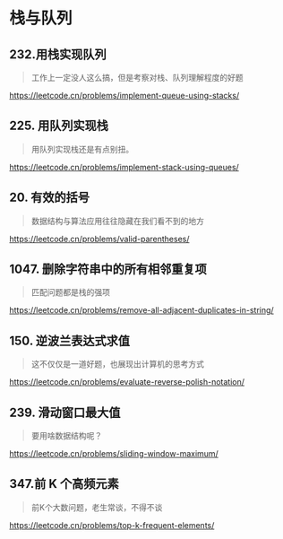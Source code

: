# 栈与队列

## 232.用栈实现队列

> 工作上一定没人这么搞，但是考察对栈、队列理解程度的好题

https://leetcode.cn/problems/implement-queue-using-stacks/

## 225. 用队列实现栈

> 用队列实现栈还是有点别扭。

https://leetcode.cn/problems/implement-stack-using-queues/

## 20. 有效的括号

> 数据结构与算法应用往往隐藏在我们看不到的地方

https://leetcode.cn/problems/valid-parentheses/

## 1047. 删除字符串中的所有相邻重复项

> 匹配问题都是栈的强项

https://leetcode.cn/problems/remove-all-adjacent-duplicates-in-string/

## 150. 逆波兰表达式求值

> 这不仅仅是一道好题，也展现出计算机的思考方式

https://leetcode.cn/problems/evaluate-reverse-polish-notation/

## 239. 滑动窗口最大值

> 要用啥数据结构呢？

https://leetcode.cn/problems/sliding-window-maximum/

## 347.前 K 个高频元素

> 前K个大数问题，老生常谈，不得不谈

https://leetcode.cn/problems/top-k-frequent-elements/
